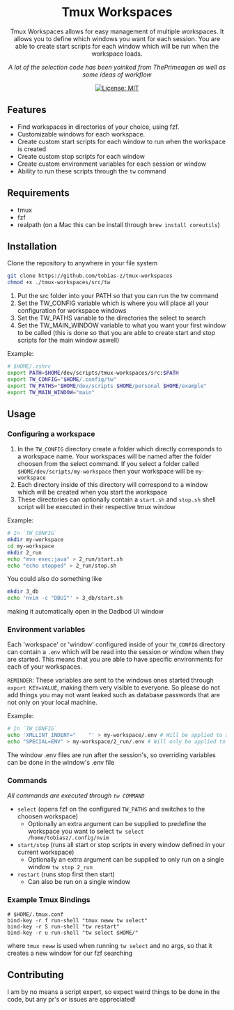 <div align="center">

# Tmux Workspaces

Tmux Workspaces allows for easy management of multiple workspaces. It allows you to define which windows you want for each session.
You are able to create start scripts for each window which will be run when the workspace loads.

_A lot of the selection code has been yoinked from ThePrimeagen as well as some ideas of workflow_

[![License: MIT](https://img.shields.io/badge/License-MIT-green.svg)](https://opensource.org/licenses/MIT)

</div>

## Features

- Find workspaces in directories of your choice, using fzf.
- Customizable windows for each workspace.
- Create custom start scripts for each window to run when the workspace is created
- Create custom stop scripts for each window
- Create custom environment variables for each session or window
- Ability to run these scripts through the `tw` command

## Requirements

- tmux
- fzf
- realpath (on a Mac this can be install through `brew install coreutils`)

## Installation

Clone the repository to anywhere in your file system

```sh
git clone https://github.com/tobias-z/tmux-workspaces
chmod +x ./tmux-workspaces/src/tw
```

1. Put the src folder into your PATH so that you can run the tw command
2. Set the TW_CONFIG variable which is where you will place all your configuration for workspace windows
3. Set the TW_PATHS variable to the directories the select to search
4. Set the TW_MAIN_WINDOW variable to what you want your first window to be called (this is done so that you are able to create start and stop scripts for the main window aswell)

Example:

```sh
# $HOME/.zshrc
export PATH=$HOME/dev/scripts/tmux-workspaces/src:$PATH
export TW_CONFIG="$HOME/.config/tw"
export TW_PATHS="$HOME/dev/scripts $HOME/personal $HOME/example"
export TW_MAIN_WINDOW="main"
```

## Usage

### Configuring a workspace

1. In the `TW_CONFIG` directory create a folder which directly corresponds to a workspace name.
   Your workspaces will be named after the folder choosen from the select command.
   If you select a folder called `$HOME/dev/scripts/my-workspace` then your workspace will be `my-workspace`
2. Each directory inside of this directory will correspond to a window which will be created when you start the workspace
3. These directories can optionally contain a `start.sh` and `stop.sh` shell script will be executed in their respective tmux window

Example:

```sh
# In `TW_CONFIG`
mkdir my-workspace
cd my-workspace
mkdir 2_run
echo "mvn exec:java" > 2_run/start.sh
echo "echo stopped" > 2_run/stop.sh
```

You could also do something like

```sh
mkdir 3_db
echo 'nvim -c "DBUI"' > 3_db/start.sh
```

making it automatically open in the Dadbod UI window

### Environment variables

Each 'workspace' or 'window' configured inside of your `TW_CONFIG` directory can contain a `.env` which will be read into the session or window when they are started.
This means that you are able to have specific environments for each of your workspaces.

`REMINDER`: These variables are sent to the windows ones started through `export KEY=VALUE`, making them very visible to everyone. So please do not add things you may not want leaked such as database passwords that are not only on your local machine.

Example:

```sh
# In `TW_CONFIG`
echo 'XMLLINT_INDENT="    "' > my-workspace/.env # Will be applied to all windows that workspace
echo "SPECIAL=ENV" > my-workspace/2_run/.env # Will only be applied to the 2_run window
```

The window .env files are run after the session's, so overriding variables can be done in the window's .env file

### Commands

_All commands are executed through `tw COMMAND`_

- `select` (opens fzf on the configured `TW_PATHS` and switches to the choosen workspace)
  - Optionally an extra argument can be supplied to predefine the workspace you want to select `tw select /home/tobiasz/.config/nvim`
- `start/stop` (runs all start or stop scripts in every window defined in your current workspace)
  - Optionally an extra argument can be supplied to only run on a single window `tw stop 2_run`
- `restart` (runs stop first then start)
  - Can also be run on a single window

### Example Tmux Bindings

```tmux
# $HOME/.tmux.conf
bind-key -r f run-shell "tmux neww tw select"
bind-key -r S run-shell "tw restart"
bind-key -r u run-shell "tw select $HOME/"
```

where `tmux neww` is used when running `tw select` and no args, so that it creates a new window for our fzf searching

## Contributing

I am by no means a script expert, so expect weird things to be done in the code, but any pr's or issues are appreciated!
